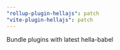 ```yaml
---
"rollup-plugin-hellajs": patch
"vite-plugin-hellajs": patch
---
```


Bundle plugins with latest hella-babel
